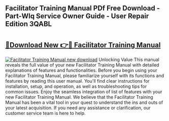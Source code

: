 ## Facilitator Training Manual PDf Free Download - Part-Wlq Service Owner Guide - User Repair Edition 3QABL

# <h2><a href="http://bc17008.oget.top/?id=Facilitator+Training+Manual">🔗Download New 👉🔴 Facilitator Training Manual</a></h2>

[![Facilitator Training Manual new download](https://i.imgur.com/5g1atiW.png)](http://bc17008.oget.top/?id=Facilitator+Training+Manual)
Unlocking Value This manual reveals the full value of your new Facilitator Training Manual with detailed explanations of features and functionalities. Before you begin using your Facilitator Training Manual, please familiarize yourself with its functions and features by reading this user manual. You'll find clear instructions for installation, setup, and operation, as well as troubleshooting tips for common issues. Enjoy the seamless integration of list of features with your new Facilitator Training Manual. We believe that the Facilitator Training Manual has been a vital tool in your quest to understand the ins and outs of your latest acquisition. If you need any assistance or clarification, our customer service team is here to help.
